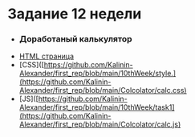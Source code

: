 # **Задание 12 недели**
+ ### Доработаный калькулятор  
+ [HTML страница]([https://github.com/Kalinin-Alexander/first_rep/blob/main/10thWeek/task1.html](https://github.com/Kalinin-Alexander/first_rep/blob/main/Colcolator/calc.html))
+ [CSS]([https://github.com/Kalinin-Alexander/first_rep/blob/main/10thWeek/style.](https://github.com/Kalinin-Alexander/first_rep/blob/main/Colcolator/calc.css)
+ [JS]([https://github.com/Kalinin-Alexander/first_rep/blob/main/10thWeek/task1](https://github.com/Kalinin-Alexander/first_rep/blob/main/Colcolator/calc.js)
